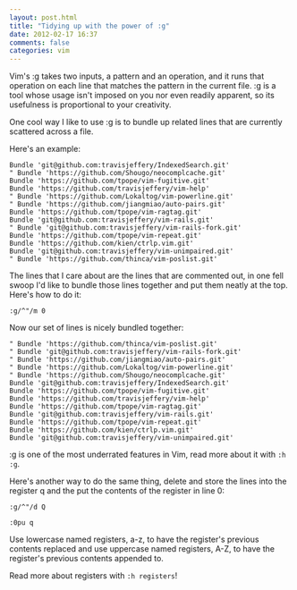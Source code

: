 ```yaml
---
layout: post.html
title: "Tidying up with the power of :g"
date: 2012-02-17 16:37
comments: false
categories: vim
---
```


Vim's :g takes two inputs, a pattern and an operation, and it runs that operation on
each line that matches the pattern in the current file. :g is a tool whose usage isn't imposed on
you nor even readily apparent, so its usefulness is proportional to your
creativity.

One cool way I like to use :g is to bundle up related lines that are currently
scattered across a file.

Here's an example:

``` vim
Bundle 'git@github.com:travisjeffery/IndexedSearch.git'
" Bundle 'https://github.com/Shougo/neocomplcache.git'
Bundle 'https://github.com/tpope/vim-fugitive.git'
Bundle 'https://github.com/travisjeffery/vim-help'
" Bundle 'https://github.com/Lokaltog/vim-powerline.git'
" Bundle 'https://github.com/jiangmiao/auto-pairs.git'
Bundle 'https://github.com/tpope/vim-ragtag.git'
Bundle 'git@github.com:travisjeffery/vim-rails.git'
" Bundle 'git@github.com:travisjeffery/vim-rails-fork.git'
Bundle 'https://github.com/tpope/vim-repeat.git'
Bundle 'https://github.com/kien/ctrlp.vim.git'
Bundle 'git@github.com:travisjeffery/vim-unimpaired.git'
" Bundle 'https://github.com/thinca/vim-poslist.git'
```

The lines that I care about are the lines that are commented out, in one fell
swoop I'd like to bundle those lines together and put them neatly at the top.
Here's how to do it:

`:g/^"/m 0`

Now our set of lines is nicely bundled together:

``` vim
" Bundle 'https://github.com/thinca/vim-poslist.git'
" Bundle 'git@github.com:travisjeffery/vim-rails-fork.git'
" Bundle 'https://github.com/jiangmiao/auto-pairs.git'
" Bundle 'https://github.com/Lokaltog/vim-powerline.git'
" Bundle 'https://github.com/Shougo/neocomplcache.git'
Bundle 'git@github.com:travisjeffery/IndexedSearch.git'
Bundle 'https://github.com/tpope/vim-fugitive.git'
Bundle 'https://github.com/travisjeffery/vim-help'
Bundle 'https://github.com/tpope/vim-ragtag.git'
Bundle 'git@github.com:travisjeffery/vim-rails.git'
Bundle 'https://github.com/tpope/vim-repeat.git'
Bundle 'https://github.com/kien/ctrlp.vim.git'
Bundle 'git@github.com:travisjeffery/vim-unimpaired.git'
```

:g is one of the most underrated features in Vim, read more about it with `:h :g`.

Here's another way to do the same thing, delete and store the lines into the
register q and the put the contents of the register in line 0:

`:g/^"/d Q`

`:0pu q`

Use lowercase named registers, a-z, to have the register's previous contents replaced
and use uppercase named registers, A-Z, to have the register's previous contents
appended to.

Read more about registers with `:h registers`!
